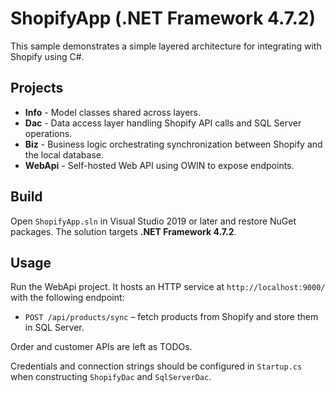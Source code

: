 # ShopifyApp (.NET Framework 4.7.2)

This sample demonstrates a simple layered architecture for integrating with Shopify using C#.

## Projects

- **Info** - Model classes shared across layers.
- **Dac** - Data access layer handling Shopify API calls and SQL Server operations.
- **Biz** - Business logic orchestrating synchronization between Shopify and the local database.
- **WebApi** - Self-hosted Web API using OWIN to expose endpoints.

## Build

Open `ShopifyApp.sln` in Visual Studio 2019 or later and restore NuGet packages. The solution targets **.NET Framework 4.7.2**.

## Usage

Run the WebApi project. It hosts an HTTP service at `http://localhost:9000/` with the following endpoint:

- `POST /api/products/sync` – fetch products from Shopify and store them in SQL Server.

Order and customer APIs are left as TODOs.

Credentials and connection strings should be configured in `Startup.cs` when constructing `ShopifyDac` and `SqlServerDac`.
